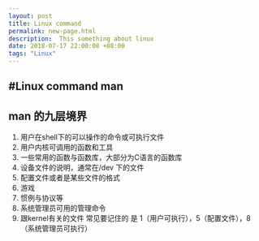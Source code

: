 ```yaml
---
layout: post
title: Linux command
permalink: new-page.html
description:  This something about linux
date: 2018-07-17 22:00:08 +08:00
tags: "Linux"
---
```


#Linux command   man
--------------------
##  man 的九层境界
1.  用户在shell下的可以操作的命令或可执行文件
2.  用户内核可调用的函数和工具
3.  一些常用的函数与函数库，大部分为C语言的函数库
4.  设备文件的说明，通常在/dev 下的文件
5.  配置文件或者是某些文件的格式
6.   游戏
7.   惯例与协议等
8.   系统管理员可用的管理命令
9.   跟kernel有关的文件
常见要记住的 是 1（用户可执行），5（配置文件），8（系统管理员可执行）
